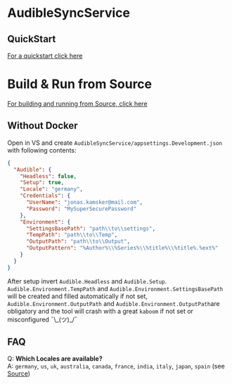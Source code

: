 
# AudibleSyncService

## QuickStart
[For a quickstart click here](/docs/getting-started-docker.md)

# Build & Run from Source
[For building and running from Source, click here](/docs/getting-started-docker-source.md)

## Without Docker
Open in VS and create ``AudibleSyncService/appsettings.Development.json`` 
with following contents: 
```json
{
  "Audible": {
    "Headless": false,
    "Setup": true,
    "Locale": "germany",
    "Credentials": {
      "UserName": "jonas.kamsker@mail.com",
      "Password": "MySuperSecurePassword"
    },
    "Environment": {
      "SettingsBasePath": "path\\to\\settings",
      "TempPath": "path\\to\\Temp",
      "OutputPath": "path\\to\\Output",
      "OutputPattern": "%Author%\\%Series%\\%title%\\%title%.%ext%"
    }
  }
}
```
After setup invert ``Audible.Headless`` and ``Audible.Setup``. </br>
``Audible.Environment.TempPath`` and ``Audible.Environment.SettingsBasePath`` will be created and filled automatically if not set, ``Audible.Environment.OutputPath``  and ``Audible.Environment.OutputPath``are obligatory and the tool will crash with a great ``kaboom`` if not set or misconfigured ¯\\\_(ツ)_/¯

## FAQ
Q: **Which Locales are available?** </br>
A: ``germany``, ``us``, ``uk``, ``australia``, ``canada``, ``france``,  ``india``, ``italy``, ``japan``, ``spain`` (see [Source](https://github.com/JKamsker/AudibleApi/blob/dbb51c6183db831c2c1b518d613978df6e7d4061/AudibleApi/Localization.cs#L20)) 
